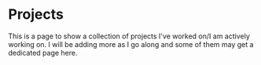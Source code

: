 # Projects

This is a page to show a collection of projects I've worked on/I am actively working on. I will be adding more as I go along and some of them may get a dedicated page here.